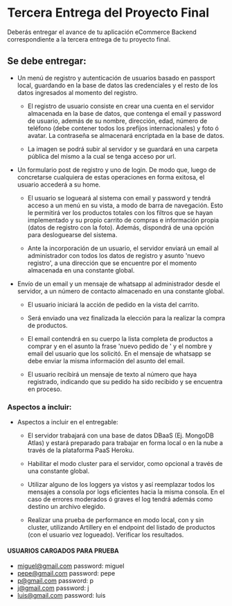 # Tercera Entrega del Proyecto Final

Deberás entregar el avance de tu aplicación eCommerce Backend correspondiente a la tercera entrega de tu proyecto final.


## Se debe entregar:

* Un menú de registro y autenticación de usuarios basado en passport local, guardando en la base de datos las credenciales y el resto de los datos ingresados al momento del registro. 

    * El registro de usuario consiste en crear una cuenta en el servidor almacenada en la base de datos, que contenga el email y password de usuario, además de su nombre, dirección, edad, número de teléfono (debe contener todos los prefijos internacionales) y foto ó avatar. La contraseña se almacenará encriptada en la base de datos.

    * La imagen se podrá subir al servidor y se guardará en una carpeta pública del mismo a la cual se tenga acceso por url.

* Un formulario post de registro y uno de login. De modo que, luego de concretarse cualquiera de estas operaciones en forma exitosa, el usuario accederá a su home.

    * El usuario se logueará al sistema con email y password y tendrá acceso a un menú en su vista, a modo de barra de navegación. Esto le permitirá ver los productos totales con los filtros que se hayan implementado y su propio carrito de compras e información propia (datos de registro con la foto). Además, dispondrá de una opción para desloguearse del sistema.

    * Ante la incorporación de un usuario, el servidor enviará un email al administrador con todos los datos de registro y asunto 'nuevo registro', a una dirección que se encuentre por el momento almacenada en una constante global.

* Envío de un email y un mensaje de whatsapp al administrador desde el servidor, a un número de contacto almacenado en una constante global.

    * El usuario iniciará la acción de pedido en la vista del carrito.

    * Será enviado una vez finalizada la elección para la realizar la compra de productos.

    * El email contendrá en su cuerpo la lista completa de productos a comprar y en el asunto la frase 'nuevo pedido de ' y el nombre y email del usuario que los solicitó. En el mensaje de whatsapp se debe enviar la misma información del asunto del email.

    * El usuario recibirá un mensaje de texto al número que haya registrado, indicando que su pedido ha sido recibido y se encuentra en proceso.


### Aspectos a incluir:

* Aspectos a incluir en el entregable: 

    * El servidor trabajará con una base de datos DBaaS (Ej. MongoDB Atlas) y estará preparado para trabajar en forma local o en la nube a través de la plataforma PaaS Heroku.


    * Habilitar el modo cluster para el servidor, como opcional a través de una constante global.

    * Utilizar alguno de los loggers ya vistos y así reemplazar todos los mensajes a consola por logs eficientes hacia la misma consola. En el caso de errores moderados ó graves el log tendrá además como destino un archivo elegido.

    * Realizar una prueba de performance en modo local, con y sin cluster, utilizando Artillery en el endpoint del listado de productos (con el usuario vez logueado). Verificar los resultados.


#### USUARIOS CARGADOS PARA PRUEBA

* miguel@gmail.com  password: miguel
* pepe@gmail.com    password: pepe
* p@gmail.com       password: p
* j@gmail.com       password: j
* luis@gmail.com    password: luis

